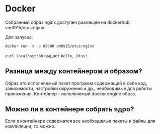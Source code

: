 # Docker
Собранный образ nginx доступен размещен на dockerhub: vm0915/otus:nginx

Для запуска:
```bash
docker run -d -p 80:80 vm0915/otus:nginx
```
`curl localhost:80` выдает `Hello, Otus!`.

## Разница между контейнером и образом?
Образ это исполняемый пакет программ содержащий в себе код, зависимости, настройки окружения и др., необходимые для работы приложения. Контейнер - исполняемый docker engine образ.

## Можно ли в контейнере собрать ядро?
Если в контейнере содержатся все необходимые пакеты и файлы для компиляции, то можно.
